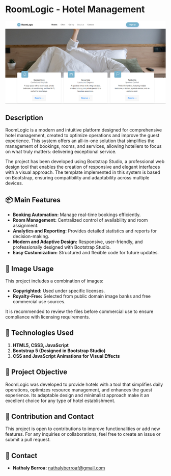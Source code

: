 # RoomLogic - Hotel Management

![Imagen de Portada](https://raw.githubusercontent.com/nmbf02/RoomLogic-HotelManagement/main/assets/img/section-principal.png)

## Description

RoomLogic is a modern and intuitive platform designed for comprehensive hotel management, created to optimize operations and improve the guest experience. This system offers an all-in-one solution that simplifies the management of bookings, rooms, and services, allowing hoteliers to focus on what truly matters: delivering exceptional service.

The project has been developed using Bootstrap Studio, a professional web design tool that enables the creation of responsive and elegant interfaces with a visual approach. The template implemented in this system is based on Bootstrap, ensuring compatibility and adaptability across multiple devices.

## 📦 Main Features

* **Booking Automation:** Manage real-time bookings efficiently.
* **Room Management:** Centralized control of availability and room assignment.
* **Analytics and Reporting:** Provides detailed statistics and reports for decision-making.
* **Modern and Adaptive Design:** Responsive, user-friendly, and professionally designed with Bootstrap Studio.
* **Easy Customization:** Structured and flexible code for future updates.

## 📸 Image Usage

This project includes a combination of images:

* **Copyrighted:** Used under specific licenses.
* **Royalty-Free:** Selected from public domain image banks and free commercial use sources.

It is recommended to review the files before commercial use to ensure compliance with licensing requirements.

## 🚀 Technologies Used

1. **HTML5, CSS3, JavaScript**
2. **Bootstrap 5 (Designed in Bootstrap Studio)**
3. **CSS and JavaScript Animations for Visual Effects**

## 🎯 Project Objective

RoomLogic was developed to provide hotels with a tool that simplifies daily operations, optimizes resource management, and enhances the guest experience. Its adaptable design and minimalist approach make it an excellent choice for any type of hotel establishment.

## 📩 Contribution and Contact

This project is open to contributions to improve functionalities or add new features. For any inquiries or collaborations, feel free to create an issue or submit a pull request.

## 📧 Contact

- **Nathaly Berroa:** [nathalyberroaf@gmail.com](mailto:nathalyberroaf@gmail.com)

